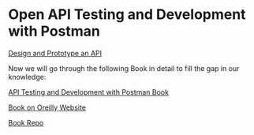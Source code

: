 # Open API Testing and Development with Postman 

[Design and Prototype an API](https://www.youtube.com/watch?v=r4kb3jOSsmk)

Now we will go through the following Book in detail to fill the gap in our knowledge:

[API Testing and Development with Postman Book](https://www.packtpub.com/product/api-testing-and-development-with-postman/9781800569201)

[Book on Oreilly Website](https://learning.oreilly.com/library/view/api-testing-and/9781800569201/)

[Book Repo](https://github.com/PacktPublishing/API-Testing-and-Development-with-Postman)


